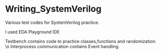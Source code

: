 # Writing_SystemVerilog
Various test codes for SystemVerilog practice.

I used EDA Playground IDE

Testbench contains code to practice classes,functions and randomization. \n
Interprocess communication contains Event handling.
